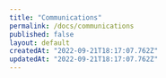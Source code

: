 ```yaml
---
title: "Communications"
permalink: /docs/communications
published: false
layout: default
createdAt: "2022-09-21T18:17:07.762Z"
updatedAt: "2022-09-21T18:17:07.762Z"
---
```

